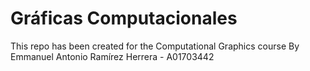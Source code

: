 # Gráficas Computacionales
This repo has been created for the Computational Graphics course
By Emmanuel Antonio Ramírez Herrera - A01703442